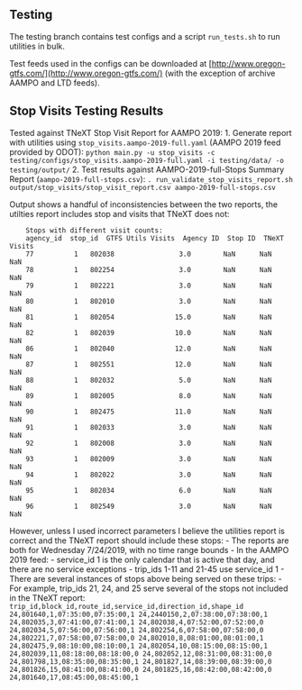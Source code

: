 ## Testing

The testing branch contains test configs and a script `run_tests.sh` to run utilities in bulk.

Test feeds used in the configs can be downloaded at [http://www.oregon-gtfs.com/](http://www.oregon-gtfs.com/) (with the exception of archive AAMPO and LTD feeds).

## Stop Visits Testing Results

Tested against TNeXT Stop Visit Report for AAMPO 2019:
    1. Generate report with utilities using `stop_visits.aampo-2019-full.yaml` (AAMPO 2019 feed provided by ODOT):
        `python main.py -u stop_visits -c testing/configs/stop_visits.aampo-2019-full.yaml -i testing/data/ -o testing/output/`
    2. Test results against AAMPO-2019-full-Stops Summary Report (`aampo-2019-full-stops.csv`):
        `. run_validate_stop_visits_report.sh output/stop_visits/stop_visit_report.csv aampo-2019-full-stops.csv`
    
    
Output shows a handful of inconsistencies between the two reports, the utilties report includes stop and visits that TNeXT does not:
```
    Stops with different visit counts: 
    agency_id  stop_id  GTFS Utils Visits  Agency ID  Stop ID  TNeXT Visits
    77          1   802038                3.0        NaN      NaN           NaN
    78          1   802254                3.0        NaN      NaN           NaN
    79          1   802221                3.0        NaN      NaN           NaN
    80          1   802010                3.0        NaN      NaN           NaN
    81          1   802054               15.0        NaN      NaN           NaN
    82          1   802039               10.0        NaN      NaN           NaN
    86          1   802040               12.0        NaN      NaN           NaN
    87          1   802551               12.0        NaN      NaN           NaN
    88          1   802032                5.0        NaN      NaN           NaN
    89          1   802005                8.0        NaN      NaN           NaN
    90          1   802475               11.0        NaN      NaN           NaN
    91          1   802033                3.0        NaN      NaN           NaN
    92          1   802008                3.0        NaN      NaN           NaN
    93          1   802009                3.0        NaN      NaN           NaN
    94          1   802022                3.0        NaN      NaN           NaN
    95          1   802034                6.0        NaN      NaN           NaN
    96          1   802549                3.0        NaN      NaN           NaN
```

However, unless I used incorrect parameters I believe the utilities report is correct and the TNeXT report should include these stops:
    - The reports are both for Wednesday 7/24/2019, with no time range bounds
    - In the AAMPO 2019 feed:
        - service_id 1 is the only calendar that is active that day, and there are no service exceptions
        - trip_ids 1-11 and 21-45 use service_id 1
        - There are several instances of stops above being served on these trips:
            - For example, trip_ids 21, 24, and 25 serve several of the stops not included in the TNeXT report:
            ```
            trip_id,block_id,route_id,service_id,direction_id,shape_id
            24,801640,1,07:35:00,07:35:00,1
            24,2440150,2,07:38:00,07:38:00,1
            24,802035,3,07:41:00,07:41:00,1
            24,802038,4,07:52:00,07:52:00,0
            24,802034,5,07:56:00,07:56:00,1
            24,802254,6,07:58:00,07:58:00,0
            24,802221,7,07:58:00,07:58:00,0
            24,802010,8,08:01:00,08:01:00,1
            24,802475,9,08:10:00,08:10:00,1
            24,802054,10,08:15:00,08:15:00,1
            24,802039,11,08:18:00,08:18:00,0
            24,802052,12,08:31:00,08:31:00,0
            24,801798,13,08:35:00,08:35:00,1
            24,801827,14,08:39:00,08:39:00,0
            24,801826,15,08:41:00,08:41:00,0
            24,801825,16,08:42:00,08:42:00,0
            24,801640,17,08:45:00,08:45:00,1
            ```
